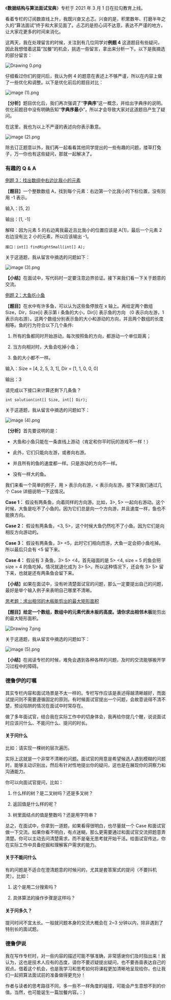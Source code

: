 《**数据结构与算法面试宝典**》专栏于 2021 年 3 月 1 日在拉勾教育上线。

看着专栏的订阅数直线上升，我既兴奋又忐忑。兴奋的是，积累数年、打磨半年之久的“算法面试”终于和大家见面了。忐忑的是担心词不达意，表达不严谨的地方，让大家花更多的时间来消化。

这两天，我在处理留言的时候，关注到有几位同学对**例题 4** 这道题目有些疑问，因此我想借着这篇“加餐”的机会，挑选一些留言，拿出来分析一下。以下是我摘选的部分留言：

![Drawing 0.png](https://s0.lgstatic.com/i/image6/M00/17/CD/Cgp9HWBIMnyADeNzAAGg1D8M1vg109.png)

仔细看过你们的提问后，我认为例 4 的题意在表述上不够严谨，所以在内容上做了一些优化和调整。以下是优化前后的题目对比：

![image (1).png](https://s0.lgstatic.com/i/image6/M00/18/40/CioPOWBIofCAcyShAAGdH9fZJ74675.png)

【**分析**】题目优化后，我们再次强调了“**字典序**”这一概念，并给出字典序的说明。优化前题目中没有明确告知“**字典序最小**”，所以才会导致大家对这道题目产生了疑问。

在这里，我也为以上不严谨的表述向你表示歉意。

![image (2).png](https://s0.lgstatic.com/i/image6/M00/18/43/Cgp9HWBIofmAXJ0NAACtMgu32hM742.png)

除去订正题意以外，我们再一起看看其他同学提出的一些有趣的问题，搂草打兔子，万一你也有这些疑问，那就一起解决了。

### 有趣的 Q & A

[例题 3：](https://kaiwu.lagou.com/course/courseInfo.htm?courseId=685#/detail/pc?id=6690)[找出数组中右边比我小的元素](https://kaiwu.lagou.com/course/courseInfo.htm?courseId=685#/detail/pc?id=6690)

【**题目**】一个整数数组 A，找到每个元素：右边第一个比我小的下标位置，没有则用 -1 表示。

输入：\[5, 2\]

输出：\[1, -1\]

解释：因为元素 5 的右边离我最近且比我小的位置应该是 A\[1\]，最后一个元素 2 右边没有比 2 小的元素，所以应该输出 -1。

    接口：int[] findRightSmall(int[] A);
    

关于这道题，我从留言中摘选的问题如下：

![image (3).png](https://s0.lgstatic.com/i/image6/M00/18/43/Cgp9HWBIogSAG9f0AAECbqghMMA602.png)

**【小结**】在面试中，写代码时一定要注意边界验证。接下来我们看一下关于题意的交流。

[例题 2：大鱼吃小鱼](https://kaiwu.lagou.com/course/courseInfo.htm?courseId=685#/detail/pc?id=6690)

【**题目**】在水中有许多鱼，可以认为这些鱼停放在 x 轴上。再给定两个数组 Size，Dir，Size\[i\] 表示第 i 条鱼的大小，Dir\[i\] 表示鱼的方向 （0 表示向左游，1 表示向右游）。这两个数组分别表示鱼的大小和游动的方向，并且两个数组的长度相等。鱼的行为符合以下几个条件:

1.  所有的鱼都同时开始游动，每次按照鱼的方向，都游动一个单位距离；
    
2.  当方向相对时，大鱼会吃掉小鱼；
    
3.  鱼的大小都不一样。
    

输入：Size = \[4, 2, 5, 3, 1\], Dir = \[1, 1, 0, 0, 0\]

输出：3

请完成以下接口来计算还剩下几条鱼？

    int solution(int[] Size, int[] Dir);
    

关于这道题，我从留言中摘选的问题如下：

![image (4).png](https://s0.lgstatic.com/i/image6/M00/18/44/Cgp9HWBIog6AG8ijAAF-eXZL-9w615.png)

【**分析**】首先要说明的是：

*   大鱼和小鱼只能在一条直线上游动（肯定和你平时玩的游戏不一样！）
    
*   此外，它们只能向左游，或者向右游。
    
*   并且所有的鱼的速度都一样。只是游动的方向不一样。
    
*   没有一样大的鱼。
    

我们来看一个简单的例子，用 > 表示向右游，< 表示向左游。接下来我们通过几个 Case 详细说明一下这情况。

**Case 1：** 假设有两条鱼，向着同样的方向游。比如，3>, 5> 一起向右游动。这个时候，大鱼是吃不了小鱼的。因为它们总是向一个方向游，并且速度一样，鱼也不能换方向。

**Case 2：** 假设有两条鱼，<3, 5>，这个时候大鱼仍然吃不了小鱼。因为它们是向相反方向游动的。

**Case 3：** 假设有两条鱼，3> <5，此时它们相向而游，大鱼一定会把小鱼吃掉。所以最后只会有 <5 留下来。

**Case 4：** 假设有 3 条鱼，3> 5> <4，首先碰面的是 5> <4, size = 5 的鱼会把 size = 4 的鱼吃掉。情况就退化成为 3> 5>。所以这种情况下，还会有 3> 5> 留下来，也就是还有两条鱼会留下来。

【**小结**】如果在面试中，没有听清楚面试官的问题，那么一定要提出自己的问题，最好是举个输入例子来表明自己哪里不清晰。

[思考题：求出相邻的木板能剪出的最大矩形面积](https://kaiwu.lagou.com/course/courseInfo.htm?courseId=685#/detail/pc?id=6690)

**【题目】**给定一个数组，数组中的元素代表木板的高度。请你求出**相邻木板**能剪出的最大矩形面积。

![Drawing 7.png](https://s0.lgstatic.com/i/image6/M00/17/CD/Cgp9HWBIMuCASN34AABdc5tNqDI559.png)

关于这道题，我从留言中摘选的问题如下：

![image (5).png](https://s0.lgstatic.com/i/image6/M00/18/40/CioPOWBIoh6AV5d0AAD7gYajImo912.png)

【**小结**】在阅读专栏的时候，难免会遇到各种各样的问题，及时的交流能够搬开学习过程中的障碍。

### 德鲁伊的叮嘱

其实专栏内容和面试场景是不太一样的。专栏写作应该是表述得越清晰越好，而面试提问则不需要遵循固定的原则。有时候面试官提出一个问题，会故意说得不清不楚，预设陷阱的情况在面试中时常存在。

做了多年面试官，结合我在实际工作中的切身体会，我再给你提几个醒，说说面试时应该问什么、不能问什么、提问的时长。

#### 关于问什么

比如：请实现一棵树的层次遍历。

实际上这就是一个非常不清晰的问题。面试官的用意是希望候选人遇到模糊的问题时，能够主动识别出，然后有针对性地提出你的疑问，这也是在展现你的洞察力和沟通能力。

你可以向面试官提问，比如：

1.  什么样的树？是二叉树吗？还是多叉树？
    
2.  返回值是什么样的呢？
    
3.  树里面结点的值是整数吗？还是用字符串？
    

总之，在面试中，你拿到一道题，如果看得很明白，也尽量就一个 Case 和面试官做一下交流。如果你看不明白，有点迷糊，那么更需要通过和面试官交流把题意弄清楚。你可以主动去问清楚需求，而不是毫无思考就开始干活。给面试官传达，你在实际工作中具备挖掘和理解客户需求的能力。

#### 关于不能问什么

有的问题是不适合在澄清题意的时候问的，尤其是套答案式的提问（不要抖机灵）。比如：

1.  这个是用二分搜索吗？
    
2.  具体算法的操作步骤是这样吗？
    

#### 关于问多久？

提问时间不宜太长。一般就问题本身的交流大概会在 2~3 分钟以内，除非遇到了特别长的面试题。

### 德鲁伊说

我在写作专栏时，对一些内容的描述可能不够准确，非常感谢你们及时指出来！我认为，这也是技术人应有的态度，请你不要迟疑提出疑问，也不要吝啬表达自己的观点。借着这个机会，也是我学习和思考如何将课程更加清晰地呈现给你，也让我们一起把算法面试前的准备做得更充分！

作者与读者的思考路径不同，多一些不一样角度的碰撞，可能会产生意想不到的价值。当然，也可能诞生一篇加餐内容。：）